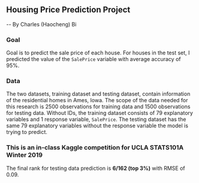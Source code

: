 ## Housing Price Prediction Project
-- By Charles (Haocheng) Bi

### Goal
Goal is to predict the sale price of each house. For houses in the test set, I predicted the value of the `SalePrice` variable with average accuracy of 95%.

### Data
The two datasets, training dataset and testing dataset, contain information of the residential homes in Ames, Iowa. The scope of the data needed for this research is 2500 observations for training data and 1500 observations for testing data. Without IDs, the training dataset consists of 79 explanatory variables and 1 response variable, `SalePrice`. The testing dataset has the same 79 explanatory variables without the response variable the model is trying to predict.

### This is an in-class Kaggle competition for UCLA STATS101A Winter 2019
The final rank for testing data prediction is **6/162 (top 3%)** with RMSE of 0.09.
